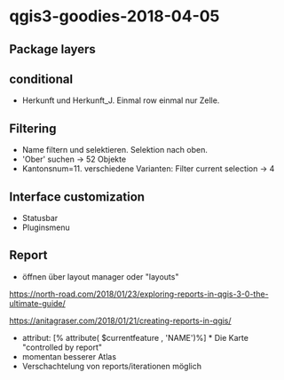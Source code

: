 # qgis3-goodies-2018-04-05

## Package layers


## conditional
* Herkunft und Herkunft_J. Einmal row einmal nur Zelle.

## Filtering
* Name filtern und selektieren. Selektion nach oben.
* 'Ober' suchen -> 52 Objekte
* Kantonsnum=11. verschiedene Varianten: Filter current selection -> 4

## Interface customization
* Statusbar
* Pluginsmenu

## Report

* öffnen über layout manager oder "layouts"

https://north-road.com/2018/01/23/exploring-reports-in-qgis-3-0-the-ultimate-guide/

https://anitagraser.com/2018/01/21/creating-reports-in-qgis/

* attribut: [% attribute(  $currentfeature , 'NAME')%]
* Die Karte "controlled by report"
* momentan besserer Atlas
* Verschachtelung von reports/iterationen möglich
